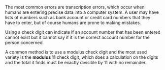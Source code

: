The most common errors are transcription errors, which occur when humans are entering precise data into a computer system. A user may have lists of numbers such as bank account or credit card numbers that they have to enter, but of course humans are prone to making mistakes.

Using a check digit can indicate if an account number that has been entered cannot exist but it cannot say if it is the correct account number for the person concerned.

A common method is to use a modulus check digit and the most used variety is the **modulus 11** check digit, which does a calculation on the digits and the total it finds must be exactly divisible by 11 with no remainder. 